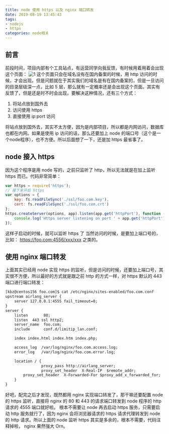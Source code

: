 ```yaml
---
title: node 使用 https 以及 nginx 端口转发
date: 2019-08-19 13:45:43
tags: 
- nodejs
- https
categories: node相关
---
```

## 前言
前段时间，项目内部有个工具站点，有运营同学向我反馈，有时候用着用着会出现这个页面：
![1](1.png)
这个页面只会在域名没有在国内备案的时候，用 http 访问的时候，才会出现。但是问题就在于其实我们的域名是有在国内备案的，但是一旦访问的目录层级深一点，比如 5 层，那么就有一定概率还是会出现这个页面。其实有反馈了，但是还是时不时会出现，要解决这种情况，还有三个方式：
1. 将站点放到国外去
2. 访问使用 https
3. 直接使用 ip:port 访问

<!--more-->
将站点放到国外去，其实不太方便，因为是内部项目，所以都是内网访问，数据库也都在内网。如果是使用 ip 访问的话，那么还要加上 node 的端口号（这个是一个node程序），也不方便。所以后面想了一下，还是加 https 最省事了。
## node 接入 https
因为这个程序是用 node 写的，之前只监听了 http，所以无法就是在加上监听 https 而已。代码非常简单：
```javascript
var https = require('https');
// 接下来开启 https
var options = {
    key: fs.readFileSync('./ssl/foo.com.key'),
    cert: fs.readFileSync('./ssl/foo.com.crt')
};
https.createServer(options, app).listen(app.get('httpPort'), function () {
    console.log('Https server listening on port ' + app.get('httpPort'));
});
```
这样子启动的时候，就可以监听 https 了
当然访问的时候，是要加上端口号的，比如： https://foo.com:4556/xxx/xxx 之类的。
## 使用 nginx 端口转发
上面其实已经用 node 实现 https 的监听，但是访问的时候，还要加上端口号，其实很不方便，所以最好的方式就是跟之前 http 的方式一样，对 https 默认的 443 端口进行端口转发：
```html
[kbz@centos156 foo.com]$ cat /etc/nginx/sites-enabled/foo.com.conf
upstream airlang_server {
    server 127.0.0.1:4555 fail_timeout=0;
}
server {
    listen       80;
    listen  443 ssl http2;
    server_name  foo.com;
    include      conf.d/limitip_lan.conf;

    index index.html index.htm index.php;

    access_log  /var/log/nginx/foo.com.access.log;
    error_log   /var/log/nginx/foo.com.error.log;

    location / {
                proxy_pass http://airlang_server;
                proxy_set_header  X-Real-IP  $remote_addr;
        proxy_set_header  X-Forwarded-For $proxy_add_x_forwarded_for;
    }
}
```
好吧，配完之后才发现，既然都用 nginx 实现端口转发了，那干嘛还要配置 node 的 https 监听，直接将 nginx 的 80 和 443 的请求端口转发到 node 程序的 http 请求的 4555 端口就好啦。
根本不需要让 node 再去启动 https 服务，只需要启动 http 服务就行了，因为 nginx 会将浏览器请求的 https 请求代理转发到 node 的 http 请求。所以上面的 node 监听 https 其实是多余的，根本不需要，代码注释掉啦， nginx 果然强大 Orn。



